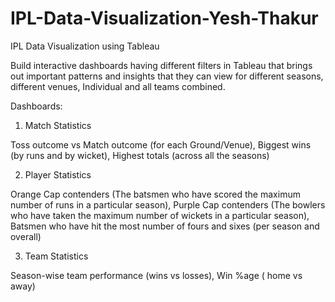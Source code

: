 # IPL-Data-Visualization-Yesh-Thakur
IPL Data Visualization using Tableau

Build interactive dashboards having different filters in Tableau that brings out important patterns and insights that they can view for different seasons, different venues, Individual and all teams combined.

Dashboards:

1. Match Statistics

Toss outcome vs Match outcome (for each Ground/Venue), 
Biggest wins (by runs and by wicket), 
Highest totals (across all the seasons)
 

2. Player Statistics

Orange Cap contenders (The batsmen who have scored the maximum number of runs in a particular season), 
Purple Cap contenders (The bowlers who have taken the maximum number of wickets in a particular season), 
Batsmen who have hit the most number of fours and sixes (per season and overall)

3. Team Statistics

Season-wise team performance (wins vs losses), 
Win %age ( home vs away)
